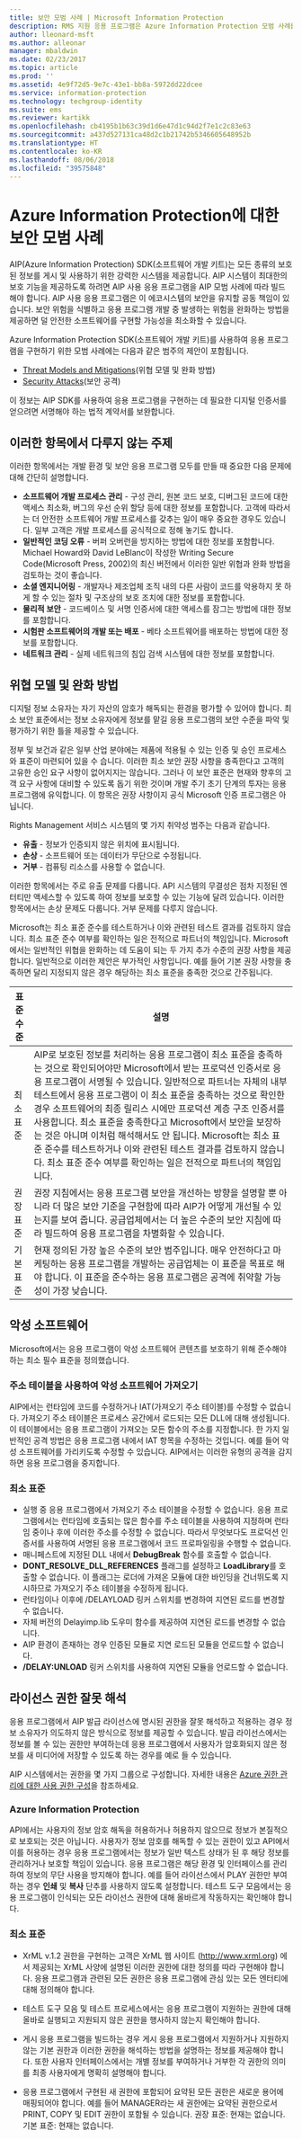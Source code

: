 ```yaml
---
title: 보안 모범 사례 | Microsoft Information Protection
description: RMS 지원 응용 프로그램은 Azure Information Protection 모범 사례를 사용하여 빌드하면 가장 효율적입니다.
author: lleonard-msft
ms.author: alleonar
manager: mbaldwin
ms.date: 02/23/2017
ms.topic: article
ms.prod: ''
ms.assetid: 4e9f72d5-9e7c-43e1-bb8a-5972dd22dcee
ms.service: information-protection
ms.technology: techgroup-identity
ms.suite: ems
ms.reviewer: kartikk
ms.openlocfilehash: cb4195b1b63c39d1d6e47d1c94d2f7e1c2c83e63
ms.sourcegitcommit: a437d527131ca48d2c1b21742b5346605648952b
ms.translationtype: HT
ms.contentlocale: ko-KR
ms.lasthandoff: 08/06/2018
ms.locfileid: "39575848"
---
```

# <a name="security-best-practices-for-azure-information-protection"></a>Azure Information Protection에 대한 보안 모범 사례

AIP(Azure Information Protection) SDK(소프트웨어 개발 키트)는 모든 종류의 보호된 정보를 게시 및 사용하기 위한 강력한 시스템을 제공합니다. AIP 시스템이 최대한의 보호 기능을 제공하도록 하려면 AIP 사용 응용 프로그램을 AIP 모범 사례에 따라 빌드해야 합니다. AIP 사용 응용 프로그램은 이 에코시스템의 보안을 유지할 공동 책임이 있습니다. 보안 위험을 식별하고 응용 프로그램 개발 중 발생하는 위험을 완화하는 방법을 제공하면 덜 안전한 소프트웨어를 구현할 가능성을 최소화할 수 있습니다.

Azure Information Protection SDK(소프트웨어 개발 키트)를 사용하여 응용 프로그램을 구현하기 위한 모범 사례에는 다음과 같은 범주의 제안이 포함됩니다.
- [Threat Models and Mitigations](https://msdn.microsoft.com/library/aa362751.aspx)(위협 모델 및 완화 방법)
- [Security Attacks](https://msdn.microsoft.com/library/aa362736.aspx)(보안 공격)

이 정보는 AIP SDK를 사용하여 응용 프로그램을 구현하는 데 필요한 디지털 인증서를 얻으려면 서명해야 하는 법적 계약서를 보완합니다.

## <a name="subjects-not-covered-in-these-topics"></a>이러한 항목에서 다루지 않는 주제
이러한 항목에서는 개발 환경 및 보안 응용 프로그램 모두를 만들 때 중요한 다음 문제에 대해 간단히 설명합니다.
- **소프트웨어 개발 프로세스 관리** - 구성 관리, 원본 코드 보호, 디버그된 코드에 대한 액세스 최소화, 버그의 우선 순위 할당 등에 대한 정보를 포함합니다. 고객에 따라서는 더 안전한 소프트웨어 개발 프로세스를 갖추는 일이 매우 중요한 경우도 있습니다. 일부 고객은 개발 프로세스를 공식적으로 정해 놓기도 합니다.
- **일반적인 코딩 오류** - 버퍼 오버런을 방지하는 방법에 대한 정보를 포함합니다. Michael Howard와 David LeBlanc이 작성한 Writing Secure Code(Microsoft Press, 2002)의 최신 버전에서 이러한 일반 위협과 완화 방법을 검토하는 것이 좋습니다.
- **소셜 엔지니어링** - 개발자나 제조업체 조직 내의 다른 사람이 코드를 악용하지 못 하게 할 수 있는 절차 및 구조상의 보호 조치에 대한 정보를 포함합니다.
- **물리적 보안** - 코드베이스 및 서명 인증서에 대한 액세스를 잠그는 방법에 대한 정보를 포함합니다.
- **시험판 소프트웨어의 개발 또는 배포** - 베타 소프트웨어를 배포하는 방법에 대한 정보를 포함합니다.
- **네트워크 관리** - 실제 네트워크의 침입 검색 시스템에 대한 정보를 포함합니다.

## <a name="threat-models-and-mitigations"></a>위협 모델 및 완화 방법
디지털 정보 소유자는 자기 자산의 암호가 해독되는 환경을 평가할 수 있어야 합니다. 최소 보안 표준에서는 정보 소유자에게 정보를 맡길 응용 프로그램의 보안 수준을 파악 및 평가하기 위한 틀을 제공할 수 있습니다.

정부 및 보건과 같은 일부 산업 분야에는 제품에 적용될 수 있는 인증 및 승인 프로세스와 표준이 마련되어 있을 수 습니다. 이러한 최소 보안 권장 사항을 충족한다고 고객의 고유한 승인 요구 사항이 없어지지는 않습니다. 그러나 이 보안 표준은 현재와 향후의 고객 요구 사항에 대비할 수 있도록 돕기 위한 것이며 개발 주기 초기 단계의 투자는 응용 프로그램에 유익합니다. 이 항목은 권장 사항이지 공식 Microsoft 인증 프로그램은 아닙니다.

Rights Management 서비스 시스템의 몇 가지 취약성 범주는 다음과 같습니다.
- **유출** - 정보가 인증되지 않은 위치에 표시됩니다.
- **손상** - 소프트웨어 또는 데이터가 무단으로 수정됩니다.
- **거부** - 컴퓨팅 리소스를 사용할 수 없습니다.

이러한 항목에서는 주로 유출 문제를 다룹니다. API 시스템의 무결성은 점차 지정된 엔터티만 액세스할 수 있도록 하여 정보를 보호할 수 있는 기능에 달려 있습니다. 이러한 항목에서는 손상 문제도 다룹니다. 거부 문제를 다루지 않습니다.

Microsoft는 최소 표준 준수를 테스트하거나 이와 관련된 테스트 결과를 검토하지 않습니다. 최소 표준 준수 여부를 확인하는 일은 전적으로 파트너의 책임입니다. Microsoft에서는 일반적인 위협을 완화하는 데 도움이 되는 두 가지 추가 수준의 권장 사항을 제공합니다. 일반적으로 이러한 제안은 부가적인 사항입니다. 예를 들어 기본 권장 사항을 충족하면 달리 지정되지 않은 경우 해당하는 최소 표준을 충족한 것으로 간주됩니다.

|표준 수준|    설명|
|---|---|
|최소 표준|  AIP로 보호된 정보를 처리하는 응용 프로그램이 최소 표준을 충족하는 것으로 확인되어야만 Microsoft에서 받는 프로덕션 인증서로 응용 프로그램이 서명될 수 있습니다. 일반적으로 파트너는 자체의 내부 테스트에서 응용 프로그램이 이 최소 표준을 충족하는 것으로 확인한 경우 소프트웨어의 최종 릴리스 시에만 프로덕션 계층 구조 인증서를 사용합니다. 최소 표준을 충족한다고 Microsoft에서 보안을 보장하는 것은 아니며 이처럼 해석해서도 안 됩니다. Microsoft는 최소 표준 준수를 테스트하거나 이와 관련된 테스트 결과를 검토하지 않습니다. 최소 표준 준수 여부를 확인하는 일은 전적으로 파트너의 책임입니다.|
|권장 표준|  권장 지침에서는 응용 프로그램 보안을 개선하는 방향을 설명할 뿐 아니라 더 많은 보안 기준을 구현함에 따라 AIP가 어떻게 개선될 수 있는지를 보여 줍니다. 공급업체에서는 더 높은 수준의 보안 지침에 따라 빌드하여 응용 프로그램을 차별화할 수 있습니다.|
|기본 표준|    현재 정의된 가장 높은 수준의 보안 범주입니다. 매우 안전하다고 마케팅하는 응용 프로그램을 개발하는 공급업체는 이 표준을 목표로 해야 합니다. 이 표준을 준수하는 응용 프로그램은 공격에 취약할 가능성이 가장 낮습니다.|




## <a name="malicious-software"></a>악성 소프트웨어
Microsoft에서는 응용 프로그램이 악성 소프트웨어 콘텐츠를 보호하기 위해 준수해야 하는 최소 필수 표준을 정의했습니다.

### <a name="importing-malicious-software-by-using-address-tables"></a>주소 테이블을 사용하여 악성 소프트웨어 가져오기
AIP에서는 런타임에 코드를 수정하거나 IAT(가져오기 주소 테이블)를 수정할 수 없습니다. 가져오기 주소 테이블은 프로세스 공간에서 로드되는 모든 DLL에 대해 생성됩니다. 이 테이블에서는 응용 프로그램이 가져오는 모든 함수의 주소를 지정합니다. 한 가지 일반적인 공격 방법은 응용 프로그램 내에서 IAT 항목을 수정하는 것입니다. 예를 들어 악성 소프트웨어를 가리키도록 수정할 수 있습니다. AIP에서는 이러한 유형의 공격을 감지하면 응용 프로그램을 중지합니다.

### <a name="minimum-standard"></a>최소 표준
- 실행 중 응용 프로그램에서 가져오기 주소 테이블을 수정할 수 없습니다. 응용 프로그램에서는 런타임에 호출되는 많은 함수를 주소 테이블을 사용하여 지정하며 런타임 중이나 후에 이러한 주소를 수정할 수 없습니다. 따라서 무엇보다도 프로덕션 인증서를 사용하여 서명된 응용 프로그램에서 코드 프로파일링을 수행할 수 없습니다.
- 매니페스트에 지정된 DLL 내에서 **DebugBreak** 함수를 호출할 수 없습니다.
- **DONT_RESOLVE_DLL_REFERENCES** 플래그를 설정하고 **LoadLibrary**를 호출할 수 없습니다. 이 플래그는 로더에 가져온 모듈에 대한 바인딩을 건너뛰도록 지시하므로 가져오기 주소 테이블을 수정하게 됩니다.
- 런타임이나 이후에 /DELAYLOAD 링커 스위치를 변경하여 지연된 로드를 변경할 수 없습니다.
- 자체 버전의 Delayimp.lib 도우미 함수를 제공하여 지연된 로드를 변경할 수 없습니다.
- AIP 환경이 존재하는 경우 인증된 모듈로 지연 로드된 모듈을 언로드할 수 없습니다.
- **/DELAY:UNLOAD** 링커 스위치를 사용하여 지연된 모듈을 언로드할 수 없습니다.


## <a name="incorrectly-interpreting-license-rights"></a>라이선스 권한 잘못 해석

응용 프로그램에서 AIP 발급 라이선스에 명시된 권한을 잘못 해석하고 적용하는 경우 정보 소유자가 의도하지 않은 방식으로 정보를 제공할 수 있습니다. 발급 라이선스에서는 정보를 볼 수 있는 권한만 부여하는데 응용 프로그램에서 사용자가 암호화되지 않은 정보를 새 미디어에 저장할 수 있도록 하는 경우를 예로 들 수 있습니다.

AIP 시스템에서는 권한을 몇 가지 그룹으로 구성합니다. 자세한 내용은 [Azure 권한 관리에 대한 사용 권한 구성](../configure-usage-rights.md)을 참조하세요.

### <a name="azure-information-protection"></a>Azure Information Protection  
API에서는 사용자의 정보 암호 해독을 허용하거나 허용하지 않으므로 정보가 본질적으로 보호되는 것은 아닙니다. 사용자가 정보 암호를 해독할 수 있는 권한이 있고 API에서 이를 허용하는 경우 응용 프로그램에서는 정보가 일반 텍스트 상태가 된 후 해당 정보를 관리하거나 보호할 책임이 있습니다. 응용 프로그램은 해당 환경 및 인터페이스를 관리하여 정보의 무단 사용을 방지해야 합니다. 예를 들어 라이선스에서 PLAY 권한만 부여하는 경우 **인쇄** 및 **복사** 단추를 사용하지 않도록 설정합니다. 테스트 도구 모음에서는 응용 프로그램이 인식되는 모든 라이선스 권한에 대해 올바르게 작동하지는 확인해야 합니다.

### <a name="minimum-standard"></a>최소 표준
- XrML v.1.2 권한을 구현하는 고객은 XrML 웹 사이트 (http://www.xrml.org) 에서 제공되는 XrML 사양에 설명된 이러한 권한에 대한 정의를 따라 구현해야 합니다. 응용 프로그램과 관련된 모든 권한은 응용 프로그램에 관심 있는 모든 엔터티에 대해 정의해야 합니다.
- 테스트 도구 모음 및 테스트 프로세스에서는 응용 프로그램이 지원하는 권한에 대해 올바로 실행되고 지원되지 않은 권한을 행사하지 않는지 확인해야 합니다.
- 게시 응용 프로그램을 빌드하는 경우 게시 응용 프로그램에서 지원하거나 지원하지 않는 기본 권한과 이러한 권한을 해석하는 방법을 설명하는 정보를 제공해야 합니다. 또한 사용자 인터페이스에서는 개별 정보를 부여하거나 거부한 각 권한의 의미를 최종 사용자에게 명확히 설명해야 합니다.

- 응용 프로그램에서 구현된 새 권한에 포함되어 요약된 모든 권한은 새로운 용어에 매핑되어야 합니다. 예를 들어 MANAGER라는 새 권한에는 요약된 권한으로서 PRINT, COPY 및 EDIT 권한이 포함될 수 있습니다.
권장 표준: 현재는 없습니다.
기본 표준: 현재는 없습니다.
